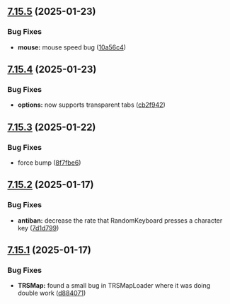 ## [7.15.5](https://github.com/Torwent/SRL-T/compare/v7.15.4...v7.15.5) (2025-01-23)


### Bug Fixes

* **mouse:** mouse speed bug ([10a56c4](https://github.com/Torwent/SRL-T/commit/10a56c41467ea8370d81e392436edd536da192af))



## [7.15.4](https://github.com/Torwent/SRL-T/compare/v7.15.3...v7.15.4) (2025-01-23)


### Bug Fixes

* **options:** now supports transparent tabs ([cb2f942](https://github.com/Torwent/SRL-T/commit/cb2f9428fb872bb238939cede8f3e863175c834a))



## [7.15.3](https://github.com/Torwent/SRL-T/compare/v7.15.2...v7.15.3) (2025-01-22)


### Bug Fixes

* force bump ([8f7fbe6](https://github.com/Torwent/SRL-T/commit/8f7fbe608934415528245ca877505dd96b5e46b6))



## [7.15.2](https://github.com/Torwent/SRL-T/compare/v7.15.1...v7.15.2) (2025-01-17)


### Bug Fixes

* **antiban:** decrease the rate that RandomKeyboard presses a character key ([7d1d799](https://github.com/Torwent/SRL-T/commit/7d1d79950a81d468b600e79065ff4f295b0781a7))



## [7.15.1](https://github.com/Torwent/SRL-T/compare/v7.15.0...v7.15.1) (2025-01-17)


### Bug Fixes

* **TRSMap:** found a small bug in TRSMapLoader where it was doing double work ([d884071](https://github.com/Torwent/SRL-T/commit/d884071ad796213028069609d3eeb978b1e2f50f))



